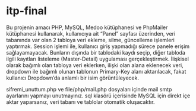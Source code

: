 # itp-final
Bu projenin amacı PHP, MySQL, Medoo kütüphanesi ve PhpMailer kütüphanesi kullanarak, kullanıcıya ait “Panel” sayfası üzerinden, veri tabanında var olan 2 tabloya veri ekleme, silme, güncelleme işlemleri yaptırmak. Session işlemi ile, kullanıcı giriş yapmadığı sürece panele erişim sağlayamayacak. Bunların dışında bir tablodaki kaydı seçip, diğer tabloda ilgili kayıtları listeleme (Master-Detail) uygulaması gerçekleştirmek. İlişkisel olarak bağımlı olan tabloya veri eklerken, ilişki olan alana eklenecek veri, dropdown ile bağımlı olunan tablonun Primary-Key alanı aktarılacak, fakat kullanıcı Dropdown’da anlamlı bir isim görüntüleyecek. 	

sifremi_unuttum.php ve file/php/mail.php dosyaları içinde mail smtp ayarlarını yapmayı unutmayınız.
sql klasörü içerisinde MySQL için direkt içe aktar yaparsanız, veri tabanı ve tablolar otomatik oluşacaktır.
